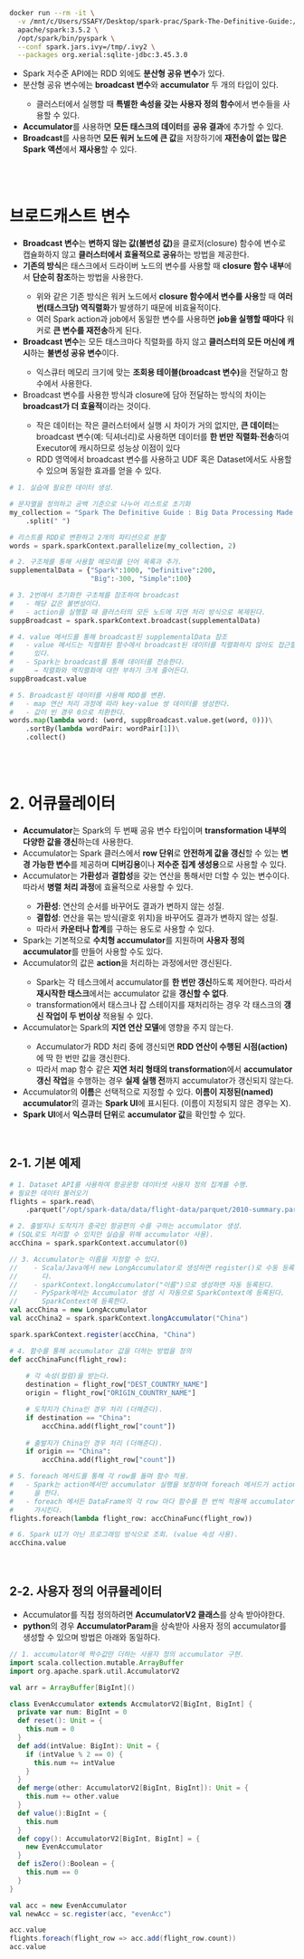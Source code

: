 ```bash
docker run --rm -it \
  -v /mnt/c/Users/SSAFY/Desktop/spark-prac/Spark-The-Definitive-Guide:/opt/spark-data \
  apache/spark:3.5.2 \
  /opt/spark/bin/pyspark \
  --conf spark.jars.ivy=/tmp/.ivy2 \
  --packages org.xerial:sqlite-jdbc:3.45.3.0
```

<ul>
  <li>
    Spark 저수준 API에는 RDD 외에도 <strong>분산형 공유 변수</strong>가 있다.
  </li>
  <li>
    분산형 공유 변수에는 <strong>broadcast 변수</strong>와 <strong>accumulator</strong> 두 개의 타입이 있다.
  </li>
    <ul>
      <li>
        클러스터에서 실행할 때 <strong>특별한 속성을 갖는 사용자 정의 함수</strong>에서 변수들을 사용할 수 있다.
      </li>
    </ul>
  <li>
    <strong>Accumulator</strong>를 사용하면 <strong>모든 태스크의 데이터</strong>를 <strong>공유 결과</strong>에 추가할 수 있다.
  </li>
  <li>
    <strong>Broadcast</strong>를 사용하면 <strong>모든 워커 노드에 큰 값</strong>을 저장하기에 <strong>재전송이 없는 많은 Spark 액션</strong>에서 <strong>재사용</strong>할 수 있다.
  </li>
</ul>

<br><br>

<h1>브로드캐스트 변수</h1>
<ul>
  <li>
    <strong>Broadcast 변수</strong>는 <strong>변하지 않는 값(불변성 값)</strong>을 클로저(closure) 함수에 변수로 캡슐화하지 않고 <strong>클러스터에서 효율적으로 공유</strong>하는 방법을 제공한다.
  </li>
  <li>
    <strong>기존의 방식</strong>은 태스크에서 드라이버 노드의 변수를 사용할 때 <strong>closure 함수 내부</strong>에서 <strong>단순히 참조</strong>하는 방법을 사용한다.
  </li>
    <ul>
      <li>
        위와 같은 기존 방식은 워커 노드에서 <strong>closure 함수에서 변수를 사용</strong>할 때 <strong>여러 번(태스크당) 역직렬화</strong>가 발생하기 때문에 비효율적이다.
      </li>
      <li>
        여러 Spark action과 job에서 동일한 변수를 사용하면 <strong>job을 실행할 때마다</strong> 워커로 <strong>큰 변수를 재전송</strong>하게 된다.
      </li>
    </ul>
  <li>
    <strong>Broadcast 변수</strong>는 모든 태스크마다 직렬화를 하지 않고 <strong>클러스터의 모든 머신에 캐시</strong>하는 <strong>불변성 공유 변수</strong>이다.
  </li>
    <ul>
      <li>
        익스큐터 메모리 크기에 맞는 <strong>조회용 테이블(broadcast 변수)</strong>을 전달하고 함수에서 사용한다.
      </li>
    </ul>
  <li>
    Broadcast 변수를 사용한 방식과 closure에 담아 전달하는 방식의 차이는 <strong>broadcast가 더 효율적</strong>이라는 것이다.
  </li>
    <ul>
      <li>
        작은 데이터는 작은 클러스터에서 실행 시 차이가 거의 없지만, <strong>큰 데이터</strong>는 broadcast 변수(예: 딕셔너리)로 사용하면 데이터를 <strong>한 번만 직렬화·전송</strong>하여 Executor에 캐시하므로 성능상 이점이 있다
      </li>
      <li>
        RDD 영역에서 broadcast 변수를 사용하고 UDF 혹은 Dataset에서도 사용할 수 있으며 동일한 효과를 얻을 수 있다.
      </li>
    </ul>
</ul>

```python
# 1. 실습에 필요한 데이터 생성.

# 문자열을 정의하고 공백 기준으로 나누어 리스트로 초기화
my_collection = "Spark The Definitive Guide : Big Data Processing Made Simple"\
    .split(" ")

# 리스트를 RDD로 변환하고 2개의 파티션으로 분할
words = spark.sparkContext.parallelize(my_collection, 2)
```

```python
# 2. 구조체를 통해 사용할 메모리를 단어 목록과 추가.
supplementalData = {"Spark":1000, "Definitive":200,
                    "Big":-300, "Simple":100}
```

```python
# 3. 2번에서 초기화한 구초체를 참조하여 broadcast
#   - 해당 값은 불변성이다.
#   - action을 실행할 때 클러스터의 모든 노드에 지연 처리 방식으로 복제된다.
suppBroadcast = spark.sparkContext.broadcast(supplementalData)
```

```python
# 4. value 메서드를 통해 broadcast된 supplementalData 참조
#   - value 메서드는 직렬화된 함수에서 broadcast된 데이터를 직렬화하지 않아도 접근할 수 
#     있다.
#   - Spark는 broadcast를 통해 데이터를 전송한다.
#     → 직렬화와 역직렬화에 대한 부하기 크게 줄어든다.
suppBroadcast.value
```

```python
# 5. Broadcast된 데이터를 사용해 RDD를 변환.
#   - map 연산 처리 과정에 따라 key-value 쌍 데이터를 생성한다.
#   - 값이 빈 경우 0으로 치환한다.
words.map(lambda word: (word, suppBroadcast.value.get(word, 0)))\
    .sortBy(lambda wordPair: wordPair[1])\
    .collect()
```

<br><br>

<h1>2. 어큐뮬레이터</h1>
<ul>
  <li>
    <strong>Accumulator</strong>는 Spark의 두 번째 공유 변수 타입이며 <strong>transformation 내부의 다양한 값을 갱신</strong>하는데 사용한다.
  </li>
  <li>
    Accumulator는 Spark 클러스에서 <strong>row 단위</strong>로 <strong>안전하게 값을 갱신</strong>할 수 있는 <strong>변경 가능한 변수</strong>를 제공하며 <strong>디버깅용</strong>이나 <strong>저수준 집계 생성용</strong>으로 사용할 수 있다.
  </li>
  <li>
    Accumulator는 <strong>가환성</strong>과 <strong>결합성</strong>을 갖는 연산을 통해서만 더할 수 있는 변수이다. 따라서 <strong>병렬 처리 과정</strong>에 효율적으로 사용할 수 있다.
  </li>
    <ul>
      <li>
        <strong>가환성</strong>: 연산의 순서를 바꾸어도 결과가 변하지 않는 성질.
      </li>
      <li>
        <strong>결합성</strong>: 연산을 묶는 방식(괄호 위치)을 바꾸어도 결과가 변하지 않는 성질.
      </li>
      <li>
        따라서 <strong>카운터나 합계</strong>를 구하는 용도로 사용할 수 있다.
      </li>
    </ul>
  <li>
    Spark는 기본적으로 <strong>수치형 accumulator</strong>를 지원하며 <strong>사용자 정의 accumulator</strong>를 만들어 사용할 수도 있다.
  </li>
  <li>
    Accumulator의 값은 <strong>action</strong>을 처리하는 과정에서만 갱신된다.
  </li>
    <ul>
      <li>
        Spark는 각 테스크에서 accumulator를 <strong>한 번만 갱신</strong>하도록 제어한다. 따라서 <strong>재시작한 태스크</strong>에서는 accumulator 값을 <strong>갱신할 수 없다</strong>.
      </li>
      <li>
        transformation에서 태스크나 잡 스테이지를 재처리하는 경우 각 태스크의 <strong>갱신 작업이 두 번이상</strong> 적용될 수 있다.
      </li>
    </ul>
  <li>
    Accumulator는 Spark의 <strong>지연 연산 모델</strong>에 영향을 주지 않는다.
  </li>
    <ul>
      <li>
        Accumulator가 RDD 처리 중에 갱신되면 <strong>RDD 연산이 수행된 시점(action)</strong>에 딱 한 번만 값을 갱신한다.
      </li>
      <li>
        따라서 map 함수 같은 <strong>지연 처리 형태의 transformation</strong>에서 <strong>accumulator 갱신 작업</strong>을 수행하는 경우 <strong>실제 실행 전</strong>까지 accumulator가 갱신되지 않는다.
      </li>
    </ul>
  <li>
    Accumulator의 <strong>이름</strong>은 선택적으로 지정할 수 있다. <strong>이름이 지정된(named) accumulator</strong>의 결과는 <strong>Spark UI</strong>에 표시된다. (이름이 지정되지 않은 경우는 X).
  </li>
  <li>
    <strong>Spark UI</strong>에서 <strong>익스큐터 단위</strong>로 <strong>accumulator 값</strong>을 확인할 수 있다.
  </li>
</ul>

<br>

<h2>2-1. 기본 예제</h2>

```python
# 1. Dataset API를 사용하여 항공운항 데이터셋 사용자 정의 집계를 수행.
# 필요한 데이터 불러오기
flights = spark.read\
    .parquet("/opt/spark-data/data/flight-data/parquet/2010-summary.parquet")
```

```python
# 2. 출발지나 도착지가 중국인 항공편의 수를 구하는 accumulator 생성.
# (SQL로도 처리할 수 있지만 실습을 위해 accumulator 사용).
accChina = spark.sparkContext.accumulator(0)
```

```scala
// 3. Accumulator는 이름을 지정할 수 있다.
//    - Scala/Java에서 new LongAccumulator로 생성하면 register()로 수동 등록해야 한
//      다.
//    - sparkContext.longAccumulator("이름")으로 생성하면 자동 등록된다.
//    - PySpark에서는 Accumulator 생성 시 자동으로 SparkContext에 등록된다.
//      SparkContext에 등록한다.
val accChina = new LongAccumulator
val accChina2 = spark.sparkContext.longAccumulator("China")

spark.sparkContext.register(accChina, "China")
```

```python
# 4. 함수를 통해 accumulator 값을 더하는 방법을 정의
def accChinaFunc(flight_row):
    
    # 각 속성(컬럼)을 받는다.
    destination = flight_row["DEST_COUNTRY_NAME"]
    origin = flight_row["ORIGIN_COUNTRY_NAME"]

    # 도착지가 China인 경우 처리 (더해준다).
    if destination == "China":
        accChina.add(flight_row["count"])
    
    # 출발지가 China인 경우 처리 (더해준다).
    if origin == "China":
        accChina.add(flight_row["count"])
```

```python
# 5. foreach 메서드를 통해 각 row를 돌며 함수 적용.
#   - Spark는 action에서만 accumulator 실행을 보장하며 foreach 메서드가 action의 역할
#     을 한다.
#   - foreach 메서든 DataFrame의 각 row 마다 함수를 한 번씩 적용해 accumulator 값을 증
#     가시킨다.
flights.foreach(lambda flight_row: accChinaFunc(flight_row))
```

```python
# 6. Spark UI가 아닌 프로그래밍 방식으로 조회. (value 속성 사용).
accChina.value
```

<br>

<h2>2-2. 사용자 정의 어큐뮬레이터</h2>
<ul>
  <li>
    Accumulator를 직접 정의하려면 <strong>AccumulatorV2 클래스</strong>를 상속 받아야한다.
  </li>
  <li>
    <strong>python</strong>의 경우 <strong>AccumulatorParam</strong>을 상속받아 사용자 정의 accumulator를 생성할 수 있으며 방법은 아래와 동일하다.
  </li>
</ul>

```scala
// 1. accumulator에 짝수값만 더하는 사용자 정의 accumulator 구현.
import scala.collection.mutable.ArrayBuffer
import org.apache.spark.util.AccumulatorV2

val arr = ArrayBuffer[BigInt]()

class EvenAccumulator extends AccmulatorV2[BigInt, BigInt] {
  private var num: BigInt = 0
  def reset(): Unit = {
    this.num = 0
  }
  def add(intValue: BigInt): Unit = {
    if (intValue % 2 == 0) {
      this.num += intValue
    }
  }
  def merge(other: AccumulatorV2[BigInt, BigInt]): Unit = {
    this.num += other.value
  }
  def value():BigInt = {
    this.num
  }
  def copy(): AccumulatorV2[BigInt, BigInt] = {
    new EvenAccumulator
  }
  def isZero():Boolean = {
    this.num == 0
  }
}

val acc = new EvenAccumulator
val newAcc = sc.register(acc, "evenAcc")

acc.value
flights.foreach(flight_row => acc.add(flight_row.count))
acc.value
```